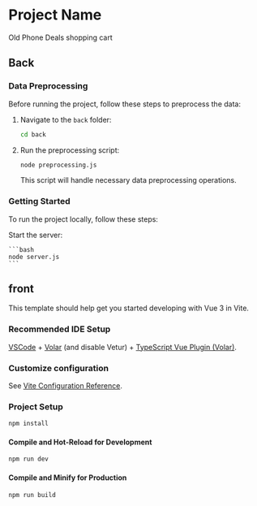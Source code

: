 # Project Name

Old Phone Deals shopping cart

## Back

### Data Preprocessing

Before running the project, follow these steps to preprocess the data:

1. Navigate to the `back` folder:

   ```bash
   cd back
   ```

2. Run the preprocessing script:

   ```bash
   node preprocessing.js
   ```

   This script will handle necessary data preprocessing operations.

### Getting Started

To run the project locally, follow these steps:

Start the server:

    ```bash
    node server.js
    ```

## front

This template should help get you started developing with Vue 3 in Vite.

### Recommended IDE Setup

[VSCode](https://code.visualstudio.com/) + [Volar](https://marketplace.visualstudio.com/items?itemName=Vue.volar) (and disable Vetur) + [TypeScript Vue Plugin (Volar)](https://marketplace.visualstudio.com/items?itemName=Vue.vscode-typescript-vue-plugin).

### Customize configuration

See [Vite Configuration Reference](https://vitejs.dev/config/).

### Project Setup

```sh
npm install
```

#### Compile and Hot-Reload for Development

```sh
npm run dev
```

#### Compile and Minify for Production

```sh
npm run build
```
